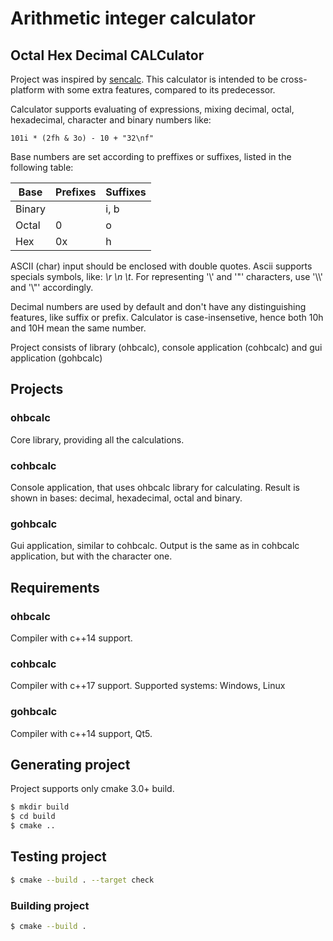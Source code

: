# Arithmetic integer calculator

## Octal Hex Decimal CALCulator

Project was inspired by [sencalc](http://www.softpedia.com/get/Science-CAD/SenCalc.shtml). This calculator is intended to be cross-platform with some extra features, compared to its predecessor.

Calculator supports evaluating of expressions, mixing decimal, octal, hexadecimal, character and binary numbers like:

`101i * (2fh & 3o) - 10 + "32\nf"`

Base numbers are set according to preffixes or suffixes, listed in the following table:

| Base | Prefixes | Suffixes |
| ---- | ------- | ------ |
|Binary|         | i, b   |
|Octal | 0       | o      |
|Hex   | 0x      | h      |

ASCII (char) input should be enclosed with double quotes. Ascii supports specials symbols, like: *\r \n \t*. For representing '\\' and '"' characters, use '\\\\' and '\\"' accordingly.

Decimal numbers are used by default and don't have any distinguishing features, like suffix or prefix. Calculator is case-insensetive, hence both 10h and 10H mean the same number.

Project consists of library (ohbcalc), console application (cohbcalc) and gui application (gohbcalc)

## Projects
### ohbcalc
Core library, providing all the calculations.

### cohbcalc
Console application, that uses ohbcalc library for calculating. Result is shown in bases: decimal, hexadecimal, octal and binary.

### gohbcalc
Gui application, similar to cohbcalc. Output is the same as in cohbcalc application, but with the character one.

## Requirements
### ohbcalc
Compiler with c++14 support.

### cohbcalc
Compiler with c++17 support.
Supported systems: Windows, Linux

### gohbcalc
Compiler with c++14 support, Qt5.

## Generating project
Project supports only cmake 3.0+ build.
```sh
$ mkdir build
$ cd build
$ cmake ..
```

## Testing project
```sh
$ cmake --build . --target check
```

### Building project
```sh
$ cmake --build .
```
